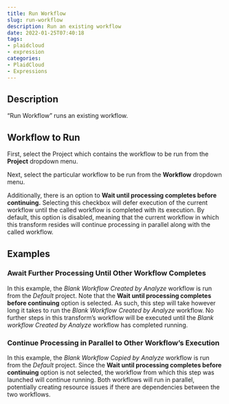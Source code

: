 ```yaml
---
title: Run Workflow
slug: run-workflow
description: Run an existing workflow
date: 2022-01-25T07:40:18
tags:
- plaidcloud
- expression
categories:
- PlaidCloud
- Expressions
---
```



## Description


“Run Workflow” runs an existing workflow.



## Workflow to Run


First, select the Project which contains the workflow to be run from the **Project** dropdown menu.



Next, select the particular workflow to be run from the **Workflow** dropdown menu.



Additionally, there is an option to **Wait until processing completes before continuing.** Selecting this checkbox will defer execution of the current workflow until the called workflow is completed with its execution. By default, this option is disabled, meaning that the current workflow in which this transform resides will continue processing in parallel along with the called workflow.







## Examples


### Await Further Processing Until Other Workflow Completes


In this example, the *Blank Workflow Created by Analyze* workflow is run from the *Default* project. Note that the **Wait until processing completes before continuing** option is selected. As such, this step will take however long it takes to run the *Blank Workflow Created by Analyze* workflow. No further steps in this transform’s workflow will be executed until the *Blank workflow Created by Analyze* workflow has completed running.



### Continue Processing in Parallel to Other Workflow’s Execution


In this example, the *Blank Workflow Copied by Analyze* workflow is run from the *Default* project. Since the **Wait until processing completes before continuing** option is not selected, the workflow from which this step was launched will continue running. Both workflows will run in parallel, potentially creating resource issues if there are dependencies between the two workflows.

